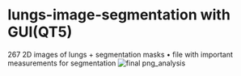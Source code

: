 # lungs-image-segmentation with GUI(QT5)
267 2D images of lungs + segmentation masks • file with important measurements for segmentation
![final png_analysis](https://github.com/definito/lungs-image-segmentation/assets/18284170/38384453-a559-4d75-b8af-743d18769442)

